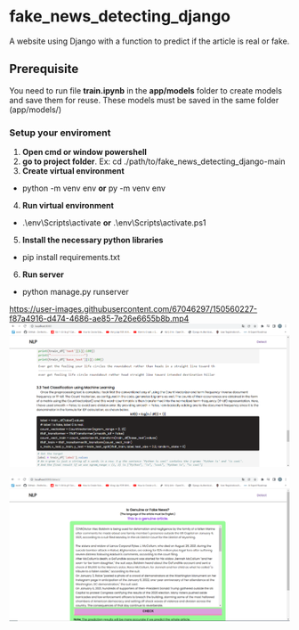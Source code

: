 # fake_news_detecting_django
A website using Django with a function to predict if the article is real or fake.

## Prerequisite
You need to run file **train.ipynb** in the **app/models** folder to create models and save them for reuse. These models must be saved in the same folder (app/models/)

### Setup your enviroment
1. **Open cmd or window powershell**
2. **go to project folder**. Ex: cd ./path/to/fake_news_detecting_django-main
3. **Create virtual environment**
- python -m venv env **or** py -m venv env
4. **Run virtual environment**
- .\env\Scripts\activate **or** .\env\Scripts\activate.ps1
5. **Install the necessary python libraries**
- pip install requirements.txt
6. **Run server**
- python manage.py runserver

https://user-images.githubusercontent.com/67046297/150560227-f87a4916-d474-4686-ae85-7e26e6655b8b.mp4
![Screenshot](/static/images/image.png)

![Screenshot](/static/images/screen.png)
